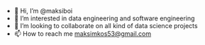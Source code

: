 - 👋 Hi, I’m @maksiboi
- 👀 I’m interested in data engineering and software engineering
- 💞️ I’m looking to collaborate on all kind of data science projects
- 📫 How to reach me maksimkos53@gmail.com

<!---
maksiboi/maksiboi is a ✨ special ✨ repository because its `README.md` (this file) appears on your GitHub profile.
You can click the Preview link to take a look at your changes.
--->
